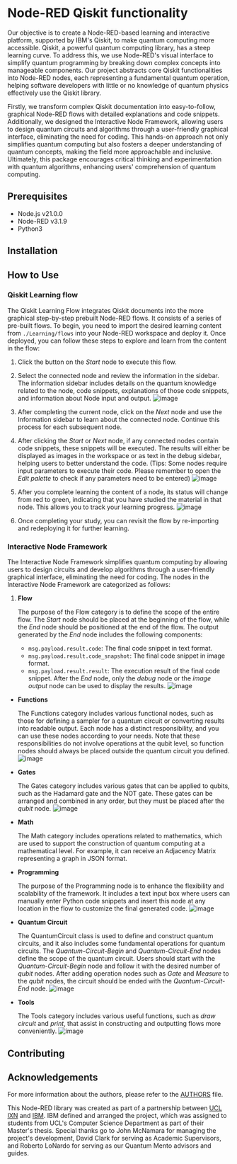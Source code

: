 # Node-RED Qiskit functionality
Our objective is to create a Node-RED-based learning and interactive platform, supported by IBM's Qiskit, to make quantum computing more accessible. Qiskit, a powerful quantum computing library, has a steep learning curve. To address this, we use Node-RED's visual interface to simplify quantum programming by breaking down complex concepts into manageable components. Our project abstracts core Qiskit functionalities into Node-RED nodes, each representing a fundamental quantum operation, helping software developers with little or no knowledge of quantum physics effectively use the Qiskit library.

Firstly, we transform complex Qiskit documentation into easy-to-follow, graphical Node-RED flows with detailed explanations and code snippets. Additionally, we designed the Interactive Node Framework, allowing users to design quantum circuits and algorithms through a user-friendly graphical interface, eliminating the need for coding. This hands-on approach not only simplifies quantum computing but also fosters a deeper understanding of quantum concepts, making the field more approachable and inclusive. Ultimately, this package encourages critical thinking and experimentation with quantum algorithms, enhancing users' comprehension of quantum computing.
## Prerequisites
- Node.js v21.0.0
- Node-RED v3.1.9
- Python3
## Installation
## How to Use
### Qiskit Learning flow
The Qiskit Learning Flow integrates Qiskit documents into the more graphical step-by-step prebuilt Node-RED flows. It consists of a series of pre-built flows. To begin, you need to import the desired learning content from `./Learning/flows` into your Node-RED workspace and deploy it. Once deployed, you can follow these steps to explore and learn from the content in the flow:

1. Click the button on the _Start_ node to execute this flow.

2. Select the connected node and review the information in the sidebar. The information sidebar includes details on the quantum knowledge related to the node, code snippets, explanations of those code snippets, and information about Node input and output.
![image](./assets/Learning_flow_step2.jpg)

1. After completing the current node, click on the _Next_ node and use the Information sidebar to learn about the connected node. Continue this process for each subsequent node.

2. After clicking the _Start_ or _Next_ node, if any connected nodes contain code snippets, these snippets will be executed. The results will either be displayed as images in the workspace or as text in the debug sidebar, helping users to better understand the code. (Tips: Some nodes require input parameters to execute their code. Please remember to open the _Edit palette_ to check if any parameters need to be entered)
![image](./assets/Learning_flow_step4.jpg)

1. After you complete learning the content of a node, its status will change from red to green, indicating that you have studied the material in that node. This allows you to track your learning progress.
![image](./assets/Learning_flow_step5.jpg)

1. Once completing your study, you can revisit the flow by re-importing and redeploying it for further learning.

### Interactive Node Framework
The Interactive Node Framework simplifies quantum computing by allowing users to design circuits and develop algorithms through a user-friendly graphical interface, eliminating the need for coding. The nodes in the Interactive Node Framework are categorized as follows:
1. **Flow**

    The purpose of the Flow category is to define the scope of the entire flow. The _Start_ node should be placed at the beginning of the flow, while the _End_ node should be positioned at the end of the flow. The output generated by the _End_ node includes the following components:
    - `msg.payload.result.code`: The final code snippet in text format.
    - `msg.payload.result.code_snapshot`: The final code snippet in image format.
    - `msg.payload.result.result`: The execution result of the final code snippet.
    After the _End_ node, only the _debug_ node or the _image output_ node can be used to display the results.
    ![image](./assets/Interactive_flow.png)

- **Functions**

    The Functions category includes various functional nodes, such as those for defining a sampler for a quantum circuit or converting results into readable output. Each node has a distinct responsibility, and you can use these nodes according to your needs. Note that these responsibilities do not involve operations at the qubit level, so function nodes should always be placed outside the quantum circuit you defined.
    ![image](./assets/Interactive_functions.png)

- **Gates**

    The Gates category includes various gates that can be applied to qubits, such as the Hadamard gate and the NOT gate. These gates can be arranged and combined in any order, but they must be placed after the _qubit_ node.
    ![image](./assets/Interactive_gates.png)
    

- **Math**

    The Math category includes operations related to mathematics, which are used to support the construction of quantum computing at a mathematical level. For example, it can receive an Adjacency Matrix representing a graph in JSON format.

- **Programming**

    The purpose of the Programming node is to enhance the flexibility and scalability of the framework. It includes a text input box where users can manually enter Python code snippets and insert this node at any location in the flow to customize the final generated code.
    ![image](./assets/Interactive_programming.png)

- **Quantum Circuit**

    The QuantumCircuit class is used to define and construct quantum circuits, and it also includes some fundamental operations for quantum circuits. The _Quantum-Circuit-Begin_ and _Quantum-Circuit-End_ nodes define the scope of the quantum circuit. Users should start with the _Quantum-Circuit-Begin_ node and follow it with the desired number of _qubit_ nodes. After adding operation nodes such as _Gate_ and _Measure_ to the _qubit_ nodes, the circuit should be ended with the _Quantum-Circuit-End_ node.
    ![image](./assets/Interactive_quantum_circuit.png)

- **Tools**

    The Tools category includes various useful functions, such as _draw circuit_ and _print_, that assist in constructing and outputting flows more conveniently.
    ![image](./assets/Interactive_tools.png)

## Contributing
## Acknowledgements
For more information about the authors, please refer to the [AUTHORS](./AUTHORS) file.

This Node-RED library was created as part of a partnership between [UCL IXN](https://www.ucl.ac.uk/computer-science/collaborate/ucl-industry-exchange-network-ucl-ixn) and [IBM](https://www.ibm.com/uk-en). IBM defined and arranged the project, which was assigned to students from UCL's Computer Science Department as part of their Master's thesis.  Special thanks go to John McNamara for managing the project's development, David Clark for serving as Academic Supervisors, and Roberto LoNardo for serving as our Quantum Mento advisors and guides.
